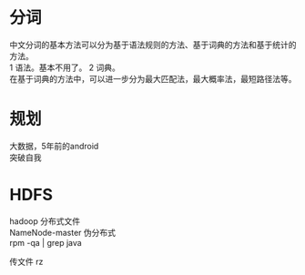 # 分词
中文分词的基本方法可以分为基于语法规则的方法、基于词典的方法和基于统计的方法。  
1 语法。基本不用了。
2 词典。  
在基于词典的方法中，可以进一步分为最大匹配法，最大概率法，最短路径法等。 

# 规划
大数据，5年前的android  
突破自我   

# HDFS
hadoop 分布式文件  
NameNode-master
伪分布式  
rpm -qa | grep java  

传文件 rz